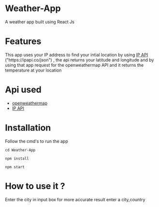 # Weather-App
A weather app built using React Js 

# Features 
   <p>This app uses your IP address to find your intial location by using <a href="https://ipapi.co/json">IP API</a> ("https://ipapi.co/json")
, the api returns your latitude and longitude and by using that app request for the openweathermap API and it returns the temperature at your location  
  </p>
  
# Api used 
<ul>
  <li> <a href="https://api.openweathermap.org/data/2.5/weather/"> openweathermap </a></li>
  <li> <a href="https://ipapi.co/json">IP API</a> </li>
 </ul>
    
# Installation 
 <p> Follow the cmd's to run the app </p>
<prev>

    cd Weather-App
</prev>
<prev>
    
    npm install 
</prev>
<prev>
    
    npm start 
</prev>

# How to use  it ?
   <p> Enter the city in input box for more accurate result enter a city,country </p>
   

 
